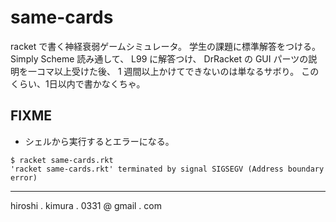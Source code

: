 # same-cards

racket で書く神経衰弱ゲームシミュレータ。
学生の課題に標準解答をつける。
Simply Scheme 読み通して、
L99 に解答つけ、
DrRacket の GUI パーツの説明を一コマ以上受けた後、
1 週間以上かけてできないのは単なるサボり。
このくらい、1日以内で書かなくちゃ。

## FIXME

* シェルから実行するとエラーになる。

```
$ racket same-cards.rkt
'racket same-cards.rkt' terminated by signal SIGSEGV (Address boundary
error)
```

---
hiroshi . kimura . 0331 @ gmail . com
